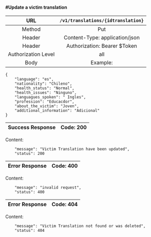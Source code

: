 #### #Update a victim translation

|URL | `/v1/translations/{idtranslation}`  |
|:-:|:-:|
|  Method  |Put|
|  Header  |Content-Type: application/json|
|  Header  | Authorization: Bearer $Token|
|  Authorization Level | all |
|  Body  |Example:
    {
        "language": "es",
        "nationality": "Chileno",
        "health_status": "Normal",
        "health_issues": "Ninguno",
        "languagues_spoken": " Ingles",
        "profession": "Educacdor",
        "about_the_victim": "Joven",
        "additional_information": "Adicional"
    }
| Success Response | Code: 200  |
|:-:|:-:|

Content:

        "message": "Victim Translation have been updated",
        "status": 200

| Error Response | Code: 400  |
|:-:|:-:|

Content:

        "message": "invalid request",
        "status": 400

| Error Response | Code: 404  |
|:-:|:-:|

Content:

        "message": "Victim Translation not found or was deleted",
        "status": 404
